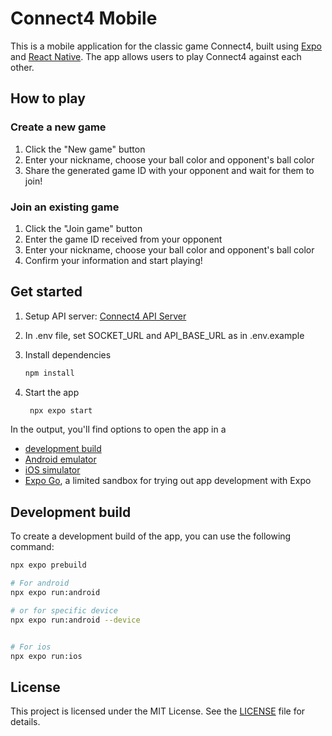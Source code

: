 # Connect4 Mobile
This is a mobile application for the classic game Connect4, built using [Expo](https://expo.dev/) and [React Native](https://reactnative.dev/). The app allows users to play Connect4 against each other.

## How to play

### Create a new game
1. Click the "New game" button
2. Enter your nickname, choose your ball color and opponent's ball color
3. Share the generated game ID with your opponent and wait for them to join!

### Join an existing game
1. Click the "Join game" button
2. Enter the game ID received from your opponent
3. Enter your nickname, choose your ball color and opponent's ball color
4. Confirm your information and start playing!


## Get started
1. Setup API server: [Connect4 API Server](https://github.com/ahmosman/connect4/tree/api-websocket)

1. In .env file, set SOCKET_URL and API_BASE_URL as in .env.example

1. Install dependencies

   ```bash
   npm install
   ```

1. Start the app

   ```bash
    npx expo start
   ```

In the output, you'll find options to open the app in a

- [development build](https://docs.expo.dev/develop/development-builds/introduction/)
- [Android emulator](https://docs.expo.dev/workflow/android-studio-emulator/)
- [iOS simulator](https://docs.expo.dev/workflow/ios-simulator/)
- [Expo Go](https://expo.dev/go), a limited sandbox for trying out app development with Expo

## Development build
To create a development build of the app, you can use the following command:

```bash
npx expo prebuild

# For android
npx expo run:android

# or for specific device
npx expo run:android --device


# For ios
npx expo run:ios
```


## License
This project is licensed under the MIT License. See the [LICENSE](LICENSE) file for details.
